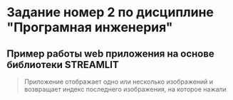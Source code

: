 # Задание номер 2 по дисциплине "Програмная инженерия" # 
##  Пример работы web приложения на основе библиотеки STREAMLIT ##
> Приложение отображает одно или несколько изображений и возвращает индекс последнего изображения,
на которое нажали
> 
>